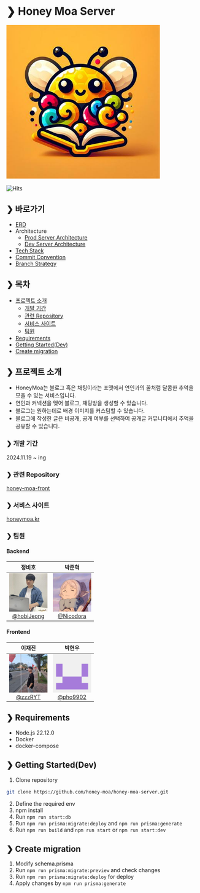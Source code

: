 # ❯ Honey Moa Server

![Honey-Moa-Server](assets/logo/188959312.jpeg)

![Hits](https://hits.seeyoufarm.com/api/count/incr/badge.svg?url=https%3A%2F%2Fgithub.com%2Fhoney-moa%2Fhoney-moa-server&count_bg=%233D81C8&title_bg=%23555555&icon=&icon_color=%23E7E7E7&title=hits&edge_flat=false)

## ❯ 바로가기

- [ERD](assets/erd/ERD.svg)
- Architecture
  - [Prod Server Architecture](assets/architecture/prod-architecture.png)
  - [Dev Server Architecture](assets/architecture/dev-architecture.png)
- [Tech Stack](docs/TECH_STACK.md)
- [Commit Convention](docs/COMMIT_CONVENTION.md)
- [Branch Strategy](docs/BRANCH_STRATEGY.md)

## ❯ 목차

- [프로젝트 소개](#-프로젝트-소개)
  - [개발 기간](#-개발-기간)
  - [관련 Repository](#-관련-repository)
  - [서비스 사이트](#-서비스-사이트)
  - [팀원](#-팀원)
- [Requirements](#-requirements)
- [Getting Started(Dev)](#-getting-starteddev)
- [Create migration](#-create-migration)

## ❯ 프로젝트 소개

- HoneyMoa는 블로그 혹은 채팅이라는 포맷에서 연인과의 꿀처럼 달콤한 추억을 모을 수 있는 서비스입니다.
- 연인과 커넥션을 맺어 블로그, 채팅방을 생성할 수 있습니다.
- 블로그는 원하는데로 배경 이미지를 커스텀할 수 있습니다.
- 블로그에 작성한 글은 비공개, 공개 여부를 선택하여 공개글 커뮤니티에서 추억을 공유할 수 있습니다.

### ❯ 개발 기간

2024.11.19 ~ ing

### ❯ 관련 Repository

[honey-moa-front](https://github.com/honey-moa/honey-moa-front)

### ❯ 서비스 사이트

[honeymoa.kr](https://honeymoa.kr)

### ❯ 팀원

<div align="left">

#### Backend

|                                                  **정비호**                                                  |                                                **박준혁**                                                 |
| :----------------------------------------------------------------------------------------------------------: | :-------------------------------------------------------------------------------------------------------: |
| [<img src="assets/team/hobijeong.jpeg" height=100 width=100> <br/> @hobiJeong](https://github.com/hobiJeong) | [<img src="assets/team/nicodora.jpeg" height=100 width=100> <br/> @Nicodora](https://github.com/Nicodora) |

#### Frontend

|                                            **이재진**                                            |                                                **박현우**                                                 |
| :----------------------------------------------------------------------------------------------: | :-------------------------------------------------------------------------------------------------------: |
| [<img src="assets/team/lee.jpeg" height=100 width=100> <br/> @zzzRYT](https://github.com/zzzRYT) | [<img src="assets/team/parkhyunwoo.png" height=100 width=100> <br/> @pho9902](https://github.com/pho9902) |

</div>

## ❯ Requirements

- Node.js 22.12.0
- Docker
- docker-compose

## ❯ Getting Started(Dev)

1. Clone repository

```bash
git clone https://github.com/honey-moa/honey-moa-server.git
```

2. Define the required env
3. npm install
4. Run `npm run start:db`
5. Run `npm run prisma:migrate:deploy` and `npm run prisma:generate`
6. Run `npm run build` and `npm run start` or `npm run start:dev`

## ❯ Create migration

1. Modify schema.prisma
2. Run `npm run prisma:migrate:preview` and check changes
3. Run `npm run prisma:migrate:deploy` for deploy
4. Apply changes by `npm run prisma:generate`
